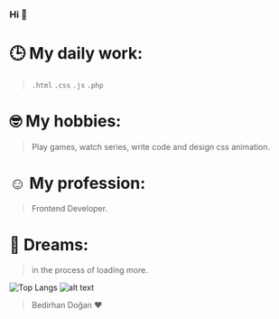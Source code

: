 ### Hi 👋
# 🕒 My daily work:
> ```.html``` ```.css``` ```.js``` ```.php```

# 🤓 My hobbies:
> Play games, watch series, write code and design css animation. 

# ☺️ My profession: 
> Frontend Developer. 

# 🌱 Dreams: 
> in the process of loading more.


![Top Langs](https://github-readme-stats.vercel.app/api/top-langs/?username=bedirhandogan&layout=compact)
![alt text](https://i.hizliresim.com/Hi7mbL.gif)
> Bedirhan Doğan ♥️

